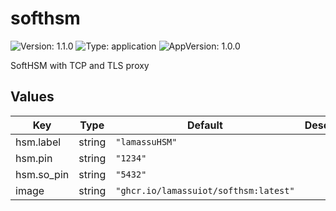 # softhsm

![Version: 1.1.0](https://img.shields.io/badge/Version-1.1.0-informational?style=flat-square) ![Type: application](https://img.shields.io/badge/Type-application-informational?style=flat-square) ![AppVersion: 1.0.0](https://img.shields.io/badge/AppVersion-1.0.0-informational?style=flat-square)

SoftHSM with TCP and TLS proxy

## Values

| Key | Type | Default | Description |
|-----|------|---------|-------------|
| hsm.label | string | `"lamassuHSM"` |  |
| hsm.pin | string | `"1234"` |  |
| hsm.so_pin | string | `"5432"` |  |
| image | string | `"ghcr.io/lamassuiot/softhsm:latest"` |  |

